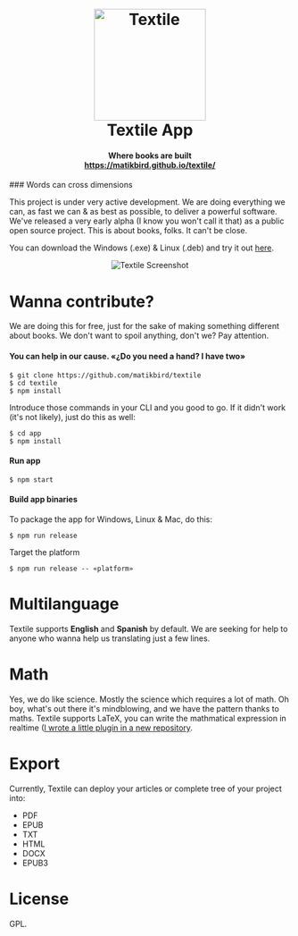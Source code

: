 <h1 align="center">
  <br>
  <a href="https://matikbird.github.io/textile/"><img src="https://matikbird.github.io/textile/textile_logo_app.png" alt="Textile" width="200"></a>
  <br>
  Textile App
</h1>
<h4 align="center">Where books are built<br><a href="https://matikbird.github.io/textile/">https://matikbird.github.io/textile/</a></h4>
### Words can cross dimensions

This project is under very active development. We are doing everything we can, as fast we can & as best as possible, to deliver a powerful software. We've released a very early alpha (I know you won't call it that) as a public open source project. This is about books, folks. It can't be close.

You can download the Windows (.exe) & Linux (.deb) and try it out <a href="https://matikbird.github.io/textile/">here</a>.
<p align="center">
  <img src="http://i.imgur.com/q7mnZw4.jpg" alt="Textile Screenshot" align="center">
</p>

# Wanna contribute?
We are doing this for free, just for the sake of making something different about books.
We don't want to spoil anything, don't we? 
Pay attention.

#### You can help in our cause. «¿Do you need a hand? I have two»
```
$ git clone https://github.com/matikbird/textile
$ cd textile
$ npm install
```

Introduce those commands in your CLI and you good to go. If it didn't work (it's not likely), just do this as well:
```
$ cd app
$ npm install
```
#### Run app
```
$ npm start
```
#### Build app binaries
To package the app for Windows, Linux & Mac, do this:
```
$ npm run release
```
Target the platform
```
$ npm run release -- «platform»
```

# Multilanguage
Textile supports **English** and **Spanish** by default.
We are seeking for help to anyone who wanna help us translating just a few lines.

# Math
Yes, we do like science. Mostly the science which requires a lot of math. Oh boy, what's out there it's mindblowing, and we have the pattern thanks to maths.
Textile supports LaTeX, you can write the mathmatical expression in realtime ([I wrote a little plugin in a new repository](https://github.com/matikbird/mathjax-atom-directive).

# Export
Currently, Textile can deploy your articles or complete tree of your project into:
- PDF
- EPUB
- TXT
- HTML
- DOCX
- EPUB3

# License
GPL.
